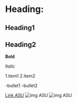 # Heading:
## Heading1
## Heading2

**Bold**

_ltalic_

1.item1
2.item2

-bullet1
-bullet2

[Link ASU](https://www.asu.edu.jo/ar/Pages/default.aspx)
![img ASU](https://www.google.com/imgres?imgurl=https%3A%2F%2Fupload.wikimedia.org%2Fwikipedia%2Far%2F8%2F82%2FASU_Jordan_logo.PNG&tbnid=hn3K5RvG9p6gwM&vet=12ahUKEwi1spbD3s-CAxUR6QIHHezTDgQQMygDegQIARA3..i&imgrefurl=https%3A%2F%2Far.wikipedia.org%2Fwiki%2F%25D9%2585%25D9%2584%25D9%2581%3AASU_Jordan_logo.PNG&docid=0EFRhV1YTQyQkM&w=415&h=415&q=img%20asu%20jordan&client=firefox-b-d&ved=2ahUKEwi1spbD3s-CAxUR6QIHHezTDgQQMygDegQIARA3)
![img ASU](download.png_)
